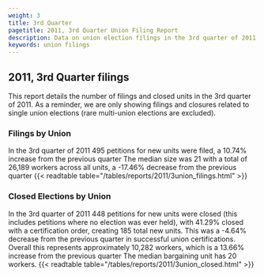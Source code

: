 ```yaml
---
weight: 3
title: 3rd Quarter
pagetitle: 2011, 3rd Quarter Union Filing Report
description: Data on union election filings in the 3rd quarter of 2011
keywords: union filings
---
```


## 2011, 3rd Quarter filings

This report details the number of filings and closed units in the 3rd quarter of 2011. As a reminder, we are only showing filings and closures related to single union elections (rare multi-union elections are excluded).

### Filings by Union
In the 3rd quarter of 2011 495 petitions for new units were filed, a 10.74% increase from the previous quarter The median size was 21 with a total of 26,189 workers across all units, a -17.46% decrease from the previous quarter
{{< readtable table="/tables/reports/2011/3union_filings.html" >}}

### Closed Elections by Union
In the 3rd quarter of 2011 448 petitions for new units were closed (this includes petitions where no election was ever held), with 41.29% closed with a certification order, creating 185 total new units. This was a -4.64% decrease from the previous quarter in successful union certifications. Overall this represents approximately 10,282 workers, which is a 13.66% increase from the previous quarter The median bargaining unit has 20 workers.
{{< readtable table="/tables/reports/2011/3union_closed.html" >}}
